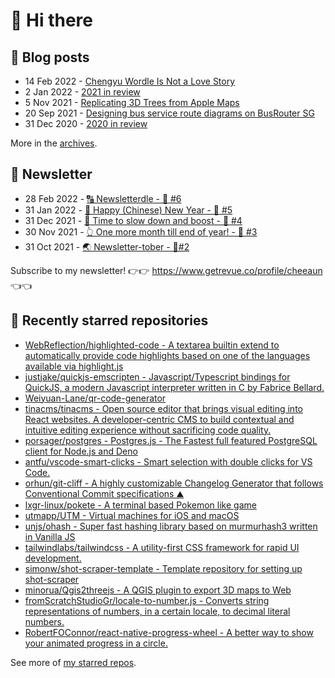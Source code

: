 # 👋 Hi there

## 📝 Blog posts

<!-- feed start -->
- 14 Feb 2022 - [Chengyu Wordle Is Not a Love Story](https://cheeaun.com/blog/2022/02/chengyu-wordle-is-not-a-love-story/)
- 2 Jan 2022 - [2021 in review](https://cheeaun.com/blog/2022/01/2021-in-review/)
- 5 Nov 2021 - [Replicating 3D Trees from Apple Maps](https://cheeaun.com/blog/2021/11/replicating-3d-trees-apple-maps/)
- 20 Sep 2021 - [Designing bus service route diagrams on BusRouter SG](https://cheeaun.com/blog/2021/09/bus-service-route-diagrams-busrouter-sg/)
- 31 Dec 2020 - [2020 in review](https://cheeaun.com/blog/2020/12/2020-in-review/)
<!-- feed end -->

More in the [archives](https://cheeaun.com/blog/archives/).

## 📰 Newsletter

<!-- newsletter start -->
- 28 Feb 2022 - [🔠 Newsletterdle - 🥫 #6](https://www.getrevue.co/profile/cheeaun/issues/newsletterdle-6-1014288)
- 31 Jan 2022 - [🧧 Happy (Chinese) New Year - 🥫 #5](https://www.getrevue.co/profile/cheeaun/issues/happy-chinese-new-year-5-963222)
- 31 Dec 2021 - [🥃 Time to slow down and boost - 🥫 #4](https://www.getrevue.co/profile/cheeaun/issues/time-to-slow-down-and-boost-4-906334)
- 30 Nov 2021 - [👆 One more month till end of year! - 🥫 #3](https://www.getrevue.co/profile/cheeaun/issues/one-more-month-till-end-of-year-3-835833)
- 31 Oct 2021 - [🌏 Newsletter-tober - 🥫#2](https://www.getrevue.co/profile/cheeaun/issues/newsletter-tober-2-788703)
<!-- newsletter end -->

Subscribe to my newsletter! 👉👉 https://www.getrevue.co/profile/cheeaun 👈👈

## 🌟 Recently starred repositories

<!-- starred repos start -->
- [WebReflection/highlighted-code - A textarea builtin extend to automatically provide code highlights based on one of the languages available via highlight.js](https://github.com/WebReflection/highlighted-code)
- [justjake/quickjs-emscripten - Javascript/Typescript bindings for QuickJS, a modern Javascript interpreter written in C by Fabrice Bellard.](https://github.com/justjake/quickjs-emscripten)
- [Weiyuan-Lane/qr-code-generator](https://github.com/Weiyuan-Lane/qr-code-generator)
- [tinacms/tinacms - Open source editor that brings visual editing into React websites. A developer-centric CMS to build contextual and intuitive editing experience without sacrificing code quality.](https://github.com/tinacms/tinacms)
- [porsager/postgres - Postgres.js - The Fastest full featured PostgreSQL client for Node.js and Deno](https://github.com/porsager/postgres)
- [antfu/vscode-smart-clicks - Smart selection with double clicks for VS Code.](https://github.com/antfu/vscode-smart-clicks)
- [orhun/git-cliff - A highly customizable Changelog Generator that follows Conventional Commit specifications ⛰️ ](https://github.com/orhun/git-cliff)
- [lxgr-linux/pokete - A terminal based Pokemon like game](https://github.com/lxgr-linux/pokete)
- [utmapp/UTM - Virtual machines for iOS and macOS](https://github.com/utmapp/UTM)
- [unjs/ohash - Super fast hashing library based on murmurhash3 written in Vanilla JS](https://github.com/unjs/ohash)
- [tailwindlabs/tailwindcss - A utility-first CSS framework for rapid UI development.](https://github.com/tailwindlabs/tailwindcss)
- [simonw/shot-scraper-template - Template repository for setting up shot-scraper](https://github.com/simonw/shot-scraper-template)
- [minorua/Qgis2threejs - A QGIS plugin to export 3D maps to Web](https://github.com/minorua/Qgis2threejs)
- [fromScratchStudioGr/locale-to-number.js - Converts string representations of numbers, in a certain locale, to decimal literal numbers.](https://github.com/fromScratchStudioGr/locale-to-number.js)
- [RobertFOConnor/react-native-progress-wheel - A better way to show your animated progress in a circle.](https://github.com/RobertFOConnor/react-native-progress-wheel)
<!-- starred repos end -->

See more of [my starred repos](https://github.com/stars/cheeaun/).